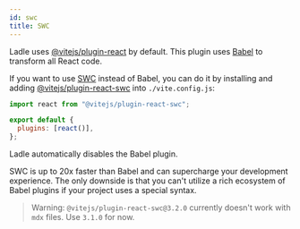 ```yaml
---
id: swc
title: SWC
---
```


Ladle uses [@vitejs/plugin-react](https://github.com/vitejs/vite-plugin-react) by default. This plugin uses [Babel](https://babeljs.io/) to transform all React code.

If you want to use [SWC](https://swc.rs/) instead of Babel, you can do it by installing and adding [@vitejs/plugin-react-swc](https://github.com/vitejs/vite-plugin-react-swc) into `./vite.config.js`:

```js title="vite.config.js"
import react from "@vitejs/plugin-react-swc";

export default {
  plugins: [react()],
};
```

Ladle automatically disables the Babel plugin.

SWC is up to 20x faster than Babel and can supercharge your development experience. The only downside is that you can't utilize a rich ecosystem of Babel plugins if your project uses a special syntax.

> Warning: `@vitejs/plugin-react-swc@3.2.0` currently doesn't work with `mdx` files. Use `3.1.0` for now.
